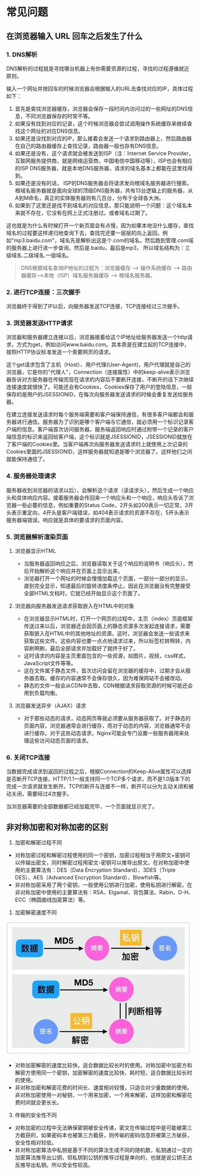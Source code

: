 # 常见问题

## 在浏览器输入 URL 回车之后发生了什么

### 1. DNS解析

DNS解析的过程就是寻找哪台机器上有你需要资源的过程，寻找的过程遵循就近原则。

输入一个网址并按回车的时候浏览器会根据输入的URL去查找对应的IP，具体过程如下：

1. 首先是查找浏览器缓存，浏览器会保存一段时间内访问过的一些网址的DNS信息，不同浏览器保存的时常不等。
2. 如果没有找到对应的记录，这个时候浏览器会尝试调用操作系统缓存来继续查找这个网址的对应DNS信息。
3. 如果还是没找到对应的IP，那么接着会发送一个请求到路由器上，然后路由器在自己的路由器缓存上查找记录，路由器一般也存有DNS信息。
4. 如果还是没有，这个请求就会被发送到ISP（注：Internet Service Provider，互联网服务提供商，就是网络运营商，中国电信中国移动等），ISP也会有相应的ISP DNS服务器，就是本地DNS服务器，请求的域名基本上都能在这里找得到。
5. 如果还是没有的话， ISP的DNS服务器会将请求发向根域名服务器进行搜索。根域名服务器就是面向全球的顶级DNS服务器，共有13台逻辑上的服务器，从A到M命名，真正的实体服务器则有几百台，分布于全球各大洲。
6. 如果到了这里还是找不到域名的对应信息，那只能说明一个问题：这个域名本来就不存在，它没有在网上正式注册过。或者域名过期了。

这也就是为什么有时候打开一个新页面会有点慢，因为如果本地没什么缓存，查找域名的过程要这样递归地查询下去，查找完还要一层层的向上返回。例如"mp3.baidu.com"，域名先是解析出这是个.com的域名，然后跑到管理.com域的服务器上进行进一步查询，然后是.baidu，最后是mp3， 所以域名结构为：三级域名.二级域名.一级域名。

> DNS根据域名查询IP地址的过程为：浏览器缓存 --> 操作系统缓存 --> 路由器缓存-->本地（ISP）域名服务器缓存 --> 根域名服务器。

### 2. 进行TCP连接：三次握手

浏览器终于得到了IP以后，向服务器发送TCP连接，TCP连接经过三次握手。

### 3. 浏览器发送HTTP请求

浏览器和服务器建立连接以后，浏览器接着给这个IP地址给服务器发送一个http请求，方式为get，例如访问www.baidu.com。其本质是在建立起的TCP连接中，按照HTTP协议标准发送一个索要网页的请求。

这个get请求包含了主机（Host）、用户代理(User-Agent)，用户代理就是自己的浏览器，它是你的"代理人"，Connection（连接属性）中的keep-alive表示浏览器告诉对方服务器在传输完现在请求的内容后不要断开连接，不断开的话下次继续连接速度就很快了。可能还会有Cookies，Cookies保存了用户的登陆信息，一般保存的是用户的JSESSIONID，在每次向服务器发送请求的时候会重复发送给服务器。

在建立连接发送请求时每个服务端需要和客户端保持通信，有很多客户端都会和服务器进行通信。服务器为了识别是哪个客户端与它通信，就必须用一个标识记录客户端的信息。客户端首次访问服务器，服务端返回响应时通过附带一个记录的客户端信息的标识来返回给客户端，这个标识就是JSESSIONID，JSESSIONID就放在了客户端的Cookies里。当客户端再次向服务器发送请求时上就使用上次记录的Cookies里面的JSESSIONID，这样服务器就知道是哪个浏览器了。这样他们之间就能保持通信了。

### 4. 服务器处理请求

服务器收到浏览器的请求以后），会解析这个请求（读请求头），然后生成一个响应头和具体响应内容。接着服务器会传回来一个响应头和一个响应，响应头告诉了浏览器一些必要的信息，例如重要的Status Code，2开头如200表示一切正常，3开头表示重定向，4开头是客户端错误，如404表示请求的资源不存在，5开头表示服务器端错误。响应就是具体的要请求的页面内容。

### 5. 浏览器解析渲染页面

1. 浏览器显示HTML
    - 当服务器返回响应之后，浏览器读取关于这个响应的说明书（响应头），然后开始解析这个响应并在页面上显示出来。
    - 浏览器打开一个网址的时候会慢慢加载这个页面，一部分一部分的显示，直到完全显示，知道最后的旋转进度条停止。因此在浏览器没有完整接受全部HTML文档时，它就已经开始显示这个页面了。

2. 浏览器向服务器发送请求获取嵌入在HTML中的对象
    - 在浏览器显示HTML时，打开一个网页的过程中，主页（index）页面框架传送过来以后，浏览器还会因页面上的静态资源多次发起连接请求，需要获取嵌入在HTML中的其他地址的资源。这时，浏览器会发送一些请求来获取这些文件。这些内容也要一点点地请求过来，所以标签栏转啊转，内容刷啊刷，最后全部请求并加载好了就终于好了。
    - 这时请求的内容是主页里面包含的一些资源，如图片，视频，css样式，JavaScript文件等等。
    - 这在文件属于静态文件，首次访问会留在浏览器的缓存中，过期才会从服务器去取。缓存的内容通常不会保存很久，因为难保网站不会被改动。
    - 静态的文件一般会从CDN中去取，CDN根据请求获取资源的时候可能还会用到负载均衡。

3. 浏览器发送异步（AJAX）请求
    - 对于那些动态的请求，动态网页等就必须要从服务器获取了。对于静态的页面内容，浏览器通常会进行缓存，而对于动态的内容，浏览器通常不会进行缓存。对于这些动态请求，Nginx可能会专门设置一些服务器用来处理这些访问动态页面的请求。

### 6. 关闭TCP连接

当数据完成请求到返回的过程之后，根据Connection的Keep-Alive属性可以选择是否断开TCP连接，HTTP/1.1一般支持同一个TCP多个请求，而不是1.0版本下的完成一次请求就发生断开。TCP的断开与连接不一样，断开可以分为主动关闭和被动关闭，需要经过4次握手。

当浏览器需要的全部数据都已经加载完毕，一个页面就显示完了。

## 非对称加密和对称加密的区别

1. 加密和解密过程不同

- 对称加密过程和解密过程使用的同一个密钥，加密过程相当于用原文+密钥可以传输出密文，同时解密过程用密文-密钥可以推导出原文。在对称加密中使用的主要算法有：DES（Data Encryption Standard）、3DES（Triple DES）、AES（Advanced Encryption Standard）、Blowfish等。
- 非对称加密采用了两个密钥，一般使用公钥进行加密，使用私钥进行解密。在非对称加密中使用的主要算法有：RSA、Elgamal、背包算法、Rabin、D-H、ECC（椭圆曲线加密算法）等。

1. 加密解密速度不同

![](../asset/%E5%AF%B9%E7%A7%B0%E5%8A%A0%E5%AF%86%E4%B8%8E%E9%9D%9E%E5%AF%B9%E7%A7%B0%E5%8A%A0%E5%AF%86.webp)

- 对称加密解密的速度比较快，适合数据比较长时的使用。对称加密中加密方和解密方使用同一个密钥，加密解密的速度比较快，耗时短，适合数据比较长时的使用。
- 非对称加密和解密花费的时间长、速度相对较慢，只适合对少量数据的使用。非对称加密使用一对秘钥，一个用来加密，一个用来解密，这样加密和解密花费时间就会更长长。

3. 传输的安全性不同

- 对称加密的过程中无法确保密钥被安全传递，密文在传输过程中是可能被第三方截获的，如果密码本也被第三方截获，则传输的密码信息将被第三方破获，安全性相对较低。
- 非对称加密算法中私钥是基于不同的算法生成不同的随机数，私钥通过一定的加密算法推导出公钥，但私钥到公钥的推导过程是单向的，也就是说公钥无法反推导出私钥。所以安全性较高。

